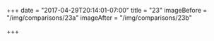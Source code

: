 +++
date = "2017-04-29T20:14:01-07:00"
title = "23"
imageBefore = "/img/comparisons/23a"
imageAfter = "/img/comparisons/23b"

+++

